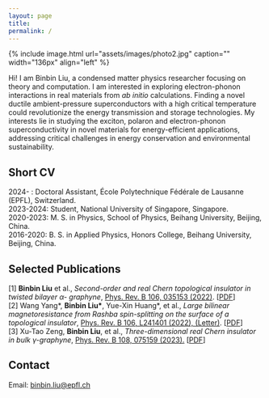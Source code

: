```yaml
---
layout: page
title: 
permalink: /
---
```

{% include image.html url="assets/images/photo2.jpg" caption="" width="136px"  align="left" %}

<!--<h1 class="center">Binbin LIU</h1> -->

Hi! I am Binbin Liu, a condensed matter physics researcher focusing on theory and computation. I am interested in exploring electron-phonon interactions in real materials from _ab initio_ calculations. 
Finding a novel ductile ambient-pressure superconductors with a high critical temperature could revolutionize the energy transmission and storage technologies. 
My interests lie in studying the exciton, polaron and electron-phonon superconductivity in novel materials for energy-efficient applications, addressing critical challenges in energy conservation and environmental sustainability. 

 

<!--
My master's degree was co-advised by [Prof. Xian-Lei Sheng](https://scholar.google.com/citations?user=MDetOEgAAAAJ) at Beihang University and [Prof. Shengyuan A. Yang](https://scholar.google.com/citations?user=Q-eIAcIAAAAJ) at the University of Macau. I completed my bachelor's thesis in [Prof. Chueng Ji](https://inspirehep.net/authors/1004349)'s group at NC State, USA, working on light-front dynamics of particles.

**excitations**, electron-phonon **correlations**, and **topological** properties in novel and experimentally realizable systems such as 2D materials, moiré heterostructures, kagome materials, and metamaterials.


My master's research primarily focuses on investigating electronic materials and metamaterials through **first-principles** calculations and theoretical modeling. I am interested in studying **excitations**, strong **correlations**, and **topological** properties in novel and experimentally realizable systems such as 2D materials, moiré heterostructures, kagome materials, and metamaterials. <!--These areas have significant potential for applications in electronic devices. 
I am also excited about developing and applying electronic structure theories to advance our understanding of materials for potential device applications.
-->

<!--development and use of computational methods combining electronic structure and many-body approaches for explaining and predicting properties of materials with strong electronic correlations, and a strong research agenda in the field of quantum materials.-->
 
## Short CV
2024-    : Doctoral Assistant, École Polytechnique Fédérale de Lausanne (EPFL), Switzerland. <br />
2023-2024: Student,  National University of Singapore, Singapore. <br />
2020-2023: M. S. in Physics, School of Physics, Beihang University, Beijing, China. <br />
2016-2020: B. S. in Applied Physics, Honors College, Beihang University, Beijing, China. <br />
<!--[Full CV (last update: 05.2023)](assets/CV_Binbin_Liu.pdf)
You can also [view my latest full CV here](assets/CV_Binbin_Liu.pdf). 
-->


## Selected Publications
[1] **Binbin Liu** et al., _Second-order and real Chern topological insulator in twisted bilayer α-
graphyne_, [Phys. Rev. B 106, 035153 (2022)](https://journals.aps.org/prb/abstract/10.1103/PhysRevB.106.035153). [[PDF](https://arxiv.org/pdf/2208.00115.pdf)]<br />
[2] Wang Yang\*, **Binbin Liu\***, Yue-Xin Huang\*, et al., _Large bilinear magnetoresistance from Rashba spin-splitting on the surface of a topological insulator_, [Phys. Rev. B 106, L241401 (2022), (Letter)](https://journals.aps.org/prb/abstract/10.1103/PhysRevB.106.L241401). [[PDF](https://arxiv.org/pdf/2209.07666.pdf)] <br />
[3] Xu-Tao Zeng, **Binbin Liu**, et al., _Three-dimensional real Chern insulator in bulk γ-graphyne_, [Phys. Rev. B 108, 075159 (2023).](https://journals.aps.org/prb/abstract/10.1103/PhysRevB.108.075159) [[PDF](https://arxiv.org/pdf/2302.13090.pdf)]<br />
<!--
[4] **Binbin Liu$$^†$$**, Zeying Zhang, Xian-Lei Sheng$$^†$$ and Shengyuan A. Yang, _Projective Symmetry Induced Berry Curvature Effects in Space and Time Inversion Invariant Crystals_. ([To be submitted](/assets/publications/MomentumNonCenteredInv_main_Sup_07.pdf) to PRL.)  <br />
[5] Xu-Tao Zeng, Ziyu Chen, Cong Chen, **Binbin Liu**, et al., _Topological hinge modes in Dirac semimetals_, [Front. Phys. 18, 13308 (2023)](https://link.springer.com/article/10.1007/s11467-022-1221-y). [[PDF](https://arxiv.org/pdf/2203.05168.pdf)]<br />
[6] _Threefold relativistic particles in moiré heterostructure Bi/FeCl$$_{2}$$_. (In preparation with experiments. [Theory](/assets/publications/Moire_Bi.pdf) first author.)<br />
[7] **Binbin Liu** et al., _First and second-order topological insulator in 2D elementary materials_.
(Invited review, in preparation.) <br />
[8] **Binbin Liu** and Chueng Ji, _Anatomy of nucleon self-energy from equal-time to light-front_.
([To be submitted](/assets/publications/Anatomy_LFI.pdf) to PRD.) <br />
(* equal contributions, $$^†$$correspondence) <br />
-->

## Contact
Email: [binbin.liu@epfl.ch]


<!-- 
Binbin LIU, Beihang University <br />
[Yavin] <br />-->
[Yavin]: https://en.wikipedia.org/wiki/Yavin

[bbliu98@outlook.com]: mailto:bbliu98@outlook.com
[binbin.liu@epfl.ch]: mailto:binbin.liu@epfl.ch
